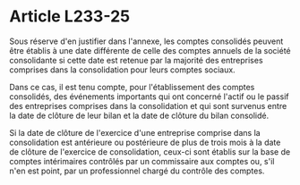 # Article L233-25

<p>Sous réserve d'en justifier dans l'annexe, les comptes consolidés peuvent être établis à une date différente de celle des comptes annuels de la société consolidante si cette date est retenue par la majorité des entreprises comprises dans la consolidation pour leurs comptes sociaux. </p><p>Dans ce cas, il est tenu compte, pour l'établissement des comptes consolidés, des événements importants qui ont concerné l'actif ou le passif des entreprises comprises dans la consolidation et qui sont survenus entre la date de clôture de leur bilan et la date de clôture du bilan consolidé.</p><p>Si la date de clôture de l'exercice d'une entreprise comprise dans la consolidation est antérieure ou postérieure de plus de trois mois à la date de clôture de l'exercice de consolidation, ceux-ci sont établis sur la base de comptes intérimaires contrôlés par un commissaire aux comptes ou, s'il n'en est point, par un professionnel chargé du contrôle des comptes.</p>